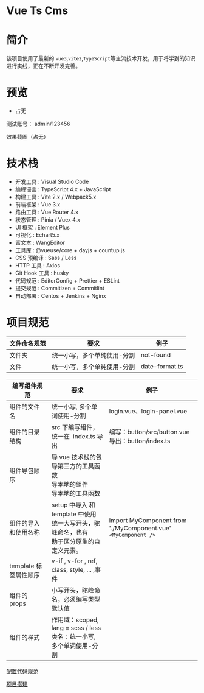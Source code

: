 # Vue Ts Cms

# 简介

该项目使用了最新的 `vue3`,`vite2`,`TypeScript`等主流技术开发，用于将学到的知识进行实线，正在不断开发完善。

# 预览

- 占无

测试账号： admin/123456

效果截图（占无）

# 技术栈

- 开发工具 : Visual Studio Code
- 编程语言 : TypeScript 4.x + JavaScript
- 构建工具 : Vite 2.x / Webpack5.x
- 前端框架 : Vue 3.x
- 路由工具 : Vue Router 4.x
- 状态管理 : Pinia / Vuex 4.x
- UI 框架 : Element Plus
- 可视化 : Echart5.x
- 富文本 : WangEditor
- 工具库 : @vueuse/core + dayjs + countup.js
- CSS 预编译 : Sass / Less
- HTTP 工具 : Axios
- Git Hook 工具 : husky
- 代码规范 : EditorConfig + Prettier + ESLint
- 提交规范 : Commitizen + Commitlint
- 自动部署 : Centos + Jenkins + Nginx

# 项目规范

| 文件命名规范 | 要求                        | 例子           |
| ------------ | --------------------------- | -------------- |
| 文件夹       | 统一小写，多个单纯使用-分割 | not-found      |
| 文件         | 统一小写，多个单纯使用-分割 | date-format.ts |

| 编写组件规范          | 要求                                                                                              | 例子                                                               |
| --------------------- | ------------------------------------------------------------------------------------------------- | ------------------------------------------------------------------ |
| 组件的文件名          | 统一小写, 多个单词使用-分割                                                                       | login.vue、login-panel.vue                                         |
| 组件的目录结构        | src 下编写组件，统一在  index.ts 导出                                                             | 编写：button/src/button.vue<br />导出：button/index.ts             |
| 组件导包顺序          | 导 vue 技术栈的包<br />导第三方的工具函数<br />导本地的组件<br />导本地的工具函数                 |                                                                    |
| 组件的导入和使用名称  | setup 中导入 和 template 中使用<br />统一大写开头，驼峰命名，也有<br />助于区分原生的自定义元素。 | import MyComponent from './MyComponent.vue'<br />`<MyComponent />` |
| template 标签属性顺序 | v-if , v-for , ref, class, style, ... ,事件                                                       |                                                                    |
| 组件的 props          | 小写开头，驼峰命名，必须编写类型默认值                                                            |                                                                    |
| 组件的样式            | 作用域：scoped, lang = scss / less<br />类名：统一小写, 多个单词使用-分割                         |                                                                    |

[配置代码规范](https://github.com/Coder-Cgx/vue3-ts-cms/blob/master/src/docs/CodeSpecification.md)

[项目搭建](https://github.com/Coder-Cgx/vue3-ts-cms/blob/master/README.Build.md)

